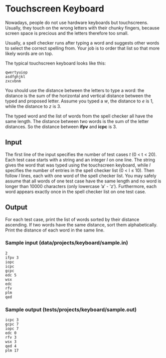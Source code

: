 # Touchscreen Keyboard

Nowadays, people do not use hardware keyboards but touchscreens. Usually, they touch on the wrong letters with their chunky fingers, because screen space is precious and the letters therefore too small.

Usually, a spell checker runs after typing a word and suggests other words to select the correct spelling from. Your job is to order that list so that more likely words are on top.

The typical touchscreen keyboard looks like this:

```
qwertyuiop
asdfghjkl
zxcvbnm
```

You should use the distance between the letters to type a word: the distance is the sum of the horizontal and vertical distance between the typed and proposed letter. Assume you typed a *w*, the distance to *e* is 1, while the distance to *z* is 3.

The typed word and the list of words from the spell checker all have the same length. The distance between two words is the sum of the letter distances. So the distance between **ifpv** and **icpc** is 3.

## Input

The first line of the input specifies the number of test cases *t* (0 < t < 20). Each test case starts with a string and an integer *l* on one line. The string gives the word that was typed using the touchscreen keyboard, while *l* specifies the number of entries in the spell checker list (0 < l ≤ 10). Then follow *l* lines, each with one word of the spell checker list. You may safely assume that all words of one test case have the same length and no word is longer than 10000 characters (only lowercase ’a’ - ’z’). Furthermore, each word appears exactly once in the spell checker list on one test case.

## Output

For each test case, print the list of words sorted by their distance ascending. If two words have the same distance, sort them alphabetically. Print the distance of each word in the same line.

### Sample input (data/projects/keyboard/sample.in)

```
2
ifpv 3
iopc
icpc
gcpc
edc 5
wsx
edc
rfv
plm
qed
```

### Sample output (tests/projects/keyboard/sample.out)

```
icpc 3
gcpc 7
iopc 7
edc 0
rfv 3
wsx 3
qed 4
plm 17
```
